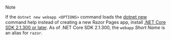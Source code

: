 > [!NOTE]
> If the `dotnet new webapp <OPTIONS>` command loads the [dotnet new](/dotnet/core/tools/dotnet-new) command help instead of creating a new Razor Pages app, install [.NET Core SDK 2.1.300 or later](https://www.microsoft.com/net/download/archives). As of .NET Core SDK 2.1.300, the `webapp` *Short Name* is an alias for `razor`.
